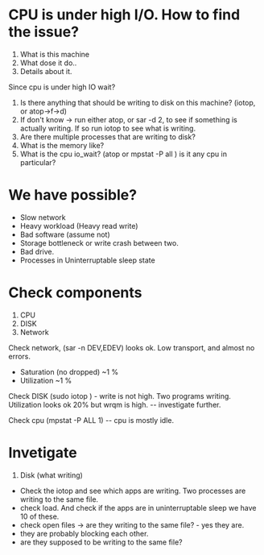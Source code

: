 # CPU is under high I/O. How to find the issue?

1. What is this machine
1. What dose it do..
1. Details about it.

Since cpu is under high IO wait?

1. Is there anything that should be writing to disk on this machine? (iotop, or atop->f->d)
1. If don't know -> run either atop, or sar -d 2, to see if something is actually writing. If so run iotop to see what is writing.
1. Are there multiple processes that are writing to disk?
1. What is the memory like?
1. What is the cpu io_wait? (atop or mpstat -P all ) is it any cpu in particular?

# We have possible?

- Slow network
- Heavy workload (Heavy read write)
- Bad software (assume not)
- Storage bottleneck or write crash between two.
- Bad drive.
- Processes in Uninterruptable sleep state

# Check components

1. CPU
1. DISK
1. Network

Check network, (sar -n DEV,EDEV) looks ok. Low transport, and almost no errors.

- Saturation (no dropped) ~1 %
- Utilization ~1 %

Check DISK (sudo iotop ) - write is not high. Two programs writing.
Utilization looks ok 20% but wrqm is high. -- investigate further.

Check cpu (mpstat -P ALL 1) -- cpu is mostly idle.

# Invetigate

1. Disk (what writing)

- Check the iotop and see which apps are writing. Two processes are writing to the same file.
- check load. And check if the apps are in uninterruptable sleep we have 10 of these.
- check open files -> are they writing to the same file? - yes they are.
- they are probably blocking each other.
- are they supposed to be writing to the same file?
